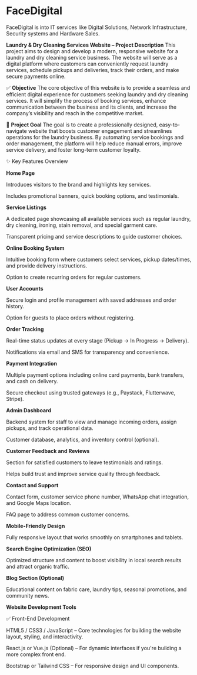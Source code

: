 # FaceDigital
FaceDigital is into IT services like Digital Solutions, Network Infrastructure, Security systems and Hardware Sales.

**Laundry & Dry Cleaning Services Website – Project Description**
This project aims to design and develop a modern, responsive website for a laundry and dry cleaning service business. The website will serve as a digital platform where customers can conveniently request laundry services, schedule pickups and deliveries, track their orders, and make secure payments online.

✅ **Objective**
The core objective of this website is to provide a seamless and efficient digital experience for customers seeking laundry and dry cleaning services. It will simplify the process of booking services, enhance communication between the business and its clients, and increase the company’s visibility and reach in the competitive market.

🎯 **Project Goal**
The goal is to create a professionally designed, easy-to-navigate website that boosts customer engagement and streamlines operations for the laundry business. By automating service bookings and order management, the platform will help reduce manual errors, improve service delivery, and foster long-term customer loyalty.

✨ Key Features Overview

****Home Page****

Introduces visitors to the brand and highlights key services.

Includes promotional banners, quick booking options, and testimonials.

****Service Listings****

A dedicated page showcasing all available services such as regular laundry, dry cleaning, ironing, stain removal, and special garment care.

Transparent pricing and service descriptions to guide customer choices.

****Online Booking System****

Intuitive booking form where customers select services, pickup dates/times, and provide delivery instructions.

Option to create recurring orders for regular customers.

****User Accounts****

Secure login and profile management with saved addresses and order history.

Option for guests to place orders without registering.

****Order Tracking****

Real-time status updates at every stage (Pickup → In Progress → Delivery).

Notifications via email and SMS for transparency and convenience.

****Payment Integration****

Multiple payment options including online card payments, bank transfers, and cash on delivery.

Secure checkout using trusted gateways (e.g., Paystack, Flutterwave, Stripe).

****Admin Dashboard****

Backend system for staff to view and manage incoming orders, assign pickups, and track operational data.

Customer database, analytics, and inventory control (optional).

****Customer Feedback and Reviews****

Section for satisfied customers to leave testimonials and ratings.

Helps build trust and improve service quality through feedback.

****Contact and Support****

Contact form, customer service phone number, WhatsApp chat integration, and Google Maps location.

FAQ page to address common customer concerns.

****Mobile-Friendly Design****

Fully responsive layout that works smoothly on smartphones and tablets.

****Search Engine Optimization (SEO)****

Optimized structure and content to boost visibility in local search results and attract organic traffic.

****Blog Section (Optional)****

Educational content on fabric care, laundry tips, seasonal promotions, and community news.

****Website Development Tools****

✅ Front-End Development

HTML5 / CSS3 / JavaScript – Core technologies for building the website layout, styling, and interactivity.

React.js or Vue.js (Optional) – For dynamic interfaces if you're building a more complex front end.

Bootstrap or Tailwind CSS – For responsive design and UI components.
